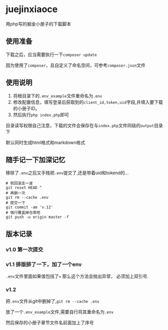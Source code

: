 # juejinxiaoce  

用php写的掘金小册子的下载脚本


## 使用准备

下载之后，应当需要执行一下`composer update`

因为使用了`composer`，且自定义了命名空间，可参考`composer.json`文件


## 使用说明  

1. 将根目录下的`.env_example`文件重命名为`.env`  
2. 修改配置信息，填写登录后获取到的`client_id,token,uid`字段,并填入要下载的小册子ID。  
3. 然后执行`php index.php`即可

目录读写权限自己注意，下载的文件会保存在与`index.php`文件同级的`output`目录下

默认同时生成html格式和markdown格式

## 随手记一下加深记忆  

移除了`.env`之后又手贱把`.env`提交了,还是带着uid和tokend的...  

```
# 软回滚走一波
git reset HEAD ^
# 再删一次
git rm --cache .env
# 提交一下
git commit -am 'v.12'
# 强行覆盖掉仓库吧
git push -u origin master -f
```


## 版本记录

### v1.0 第一次提交  

### v1.1 排版排了一下，加了一个env  

`.env`文件里面如果值包括了`=` 那么这个方法会抛出异常， 必须加上双引号.

### v1.2  

把`.env`文件从git中删掉了,`git rm --cache .env`  

放了一个`.env_example`文件,需要自行将其重命名为`.env`  

然后保存的小册子章节文件名前面加上了序号